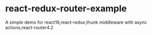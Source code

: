 # react-redux-router-example
A simple demo for react16,react-redux,thunk middleware with async actions,react-router4.2 
